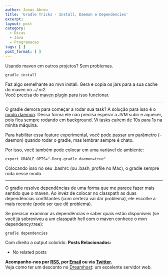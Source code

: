 ```yaml
---
author: Jonas Abreu
title: 'Gradle Tricks - Install, Daemon e Dependencies'
excerpt:
layout: post
category:
  - Dicas
  - Java
  - Programacao
tags: [ ]
post_format: [ ]
---
```

Usando maven em outros projetos? Sem problemas.

    
    gradle install
    

Faz algo semelhante ao mvn install. Gera e copia os jars para a sua cache do maven no *~/.m2*.  
Você precisa do [maven plugin][1] para isso funcionar.

* * *

O gradle demora para começar a rodar sua task? A solução para isso é o [modo daemon][2]. Dessa forma ele não precisa esperar a JVM subir e aquecer, pois fica sempre rodando em background. Vi tasks caírem de 10s para 1s na minha máquina.

Para habilitar essa feature experimental, você pode passar um parâmetro (–daemon) quando rodar o gradle, mas lembrar sempre é chato.

Por isso, você também pode colocar em uma variável de ambiente:

    
    export GRADLE_OPTS="-Dorg.gradle.daemon=true"
    

Colocando isso no seu .bashrc (ou .bash_profile no Mac), o gradle sempre roda nesse modo.

* * *

O gradle resolve dependências de uma forma que me parece fazer mais sentido que o maven. Ao invéz de colocar no classpath as duas dependências conflitantes (com certeza vai dar problema), ele escolhe a mais recente (pode ser que dê problema).

Se precisar examinar as dependências e saber quais estão disponíveis (se você já sobreviveu a um classpath hell com o maven conhece o mvn dependency:tree):

    
    gradle dependencies
    

Com direito a output colorido. 
**Posts Relacionados:** 
*   No related posts









**Acompanhe-nos por [ RSS][4], por [Email][5] ou via [Twitter][6].**  
Veja como ter um desconto no [Dreamhost][7]: um excelente servidor web.

 [1]: http://www.gradle.org/maven_plugin.html
 [2]: http://www.practicalgradle.org/blog/2010/11/gradle-daemon/
 [3]: https://twitter.com/share
 [4]: http://feeds.feedburner.com/VidaGeek
 [5]: http://feedburner.google.com/fb/a/mailverify?uri=VidaGeek&loc=pt_BR
 [6]: http://twitter.com/blogvidageek
 [7]: http://vidageek.net/dreamhost/

